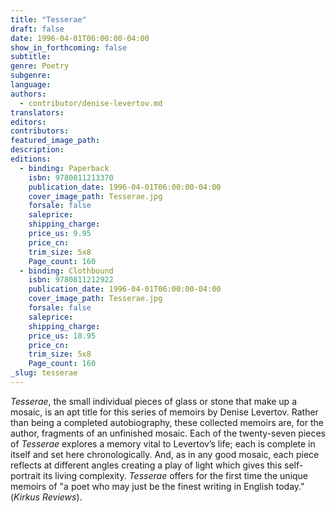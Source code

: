 ```yaml
---
title: "Tesserae"
draft: false
date: 1996-04-01T06:00:00-04:00
show_in_forthcoming: false
subtitle:
genre: Poetry
subgenre:
language:
authors:
  - contributor/denise-levertov.md
translators:
editors:
contributors:
featured_image_path:
description:
editions:
  - binding: Paperback
    isbn: 9780811213370
    publication_date: 1996-04-01T06:00:00-04:00
    cover_image_path: Tesserae.jpg
    forsale: false
    saleprice:
    shipping_charge:
    price_us: 9.95
    price_cn:
    trim_size: 5x8
    Page_count: 160
  - binding: Clothbound
    isbn: 9780811212922
    publication_date: 1996-04-01T06:00:00-04:00
    cover_image_path: Tesserae.jpg
    forsale: false
    saleprice:
    shipping_charge:
    price_us: 18.95
    price_cn:
    trim_size: 5x8
    Page_count: 160
_slug: tesserae
---
```


_Tesserae_, the small individual pieces of glass or stone that make up a mosaic, is an apt title for this series of memoirs by Denise Levertov. Rather than being a completed autobiography, these collected memoirs are, for the author, fragments of an unfinished mosaic. Each of the twenty-seven pieces of _Tesserae_ explores a memory vital to Levertov’s life; each is complete in itself and set here chronologically. And, as in any good mosaic, each piece reflects at different angles creating a play of light which gives this self-portrait its living complexity. _Tesserae_ offers for the first time the unique memoirs of "a poet who may just be the finest writing in English today." (_Kirkus Reviews_).

